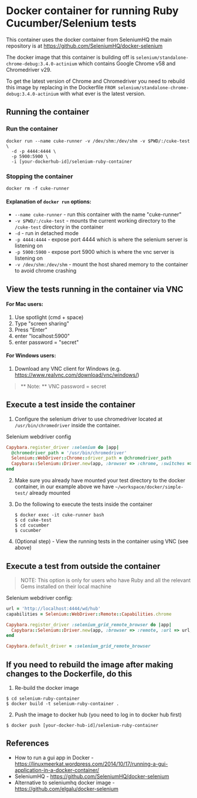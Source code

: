 # Docker container for running Ruby Cucumber/Selenium tests

This container uses the docker container from SeleniumHQ the main repository is at 
https://github.com/SeleniumHQ/docker-selenium 

The docker image that this container is building off is `selenium/standalone-chrome-debug:3.4.0-actinium` which contains Google Chrome v58 and Chromedriver v29.

To get the latest version of Chrome and Chromedriver you need to rebuild this image by replacing
in the Dockerfile
`FROM selenium/standalone-chrome-debug:3.4.0-actinium` 
with what ever is the latest version.

## Running the container

### Run the container
```
docker run --name cuke-runner -v /dev/shm:/dev/shm -v $PWD/:/cuke-test \
  -d -p 4444:4444 \
  -p 5900:5900 \
  -i [your-dockerhub-id]/selenium-ruby-container
```

### Stopping the container
`docker rm -f cuke-runner`

#### Explanation of `docker run` options: 
* `--name cuke-runner` - run this container with the name "cuke-runner"
* `-v $PWD/:/cuke-test` - mounts the current working directory to the `/cuke-test` directory in the container
* `-d` - run in detached mode
* `-p 4444:4444` - expose port 4444 which is where the selenium server is listening on
* `-p 5900:5900` - expose port 5900 which is where the vnc server is listening on
* `-v /dev/shm:/dev/shm` - mount the host shared memory to the container to avoid chrome crashing

## View the tests running in the container via VNC 

#### For Mac users:
1. Use spotlight (cmd + space)
2. Type "screen sharing"
3. Press "Enter"
4. enter "localhost:5900"
5. enter password = "secret"

#### For Windows users:
1. Download any VNC client for Windows (e.g. https://www.realvnc.com/download/vnc/windows/)

> ** Note: ** VNC password = secret 

## Execute a test inside the container 


1. Configure the selenium driver to use chromedriver located at `/usr/bin/chromedriver` inside the container.

  Selenium webdriver config 
  ```ruby
  Capybara.register_driver :selenium do |app|
    @chromedriver_path = '/usr/bin/chromedriver'
    Selenium::WebDriver::Chrome::driver_path = @chromedriver_path
    Capybara::Selenium::Driver.new(app, :browser => :chrome, :switches => %w[--disable-popup-blocking, --disable-extensions])
  end
  ```
2. Make sure you already have mounted your test directory to the docker container, in our example above we have `~/workspace/docker/simple-test/` already mounted 

3. Do the following to execute the tests inside the container
   
   ```
   $ docker exec -it cuke-runner bash
   $ cd cuke-test 
   $ cd cucumber 
   $ cucumber
   ```
4. (Optional step) - View the running tests in the container using VNC (see above)


## Execute a test from outside the container

> NOTE: This option is only for users who have Ruby and all the relevant Gems installed on their local machine

Selenium webdriver config:

```ruby
url = 'http://localhost:4444/wd/hub'
capabilities = Selenium::WebDriver::Remote::Capabilities.chrome

Capybara.register_driver :selenium_grid_remote_browser do |app|
  Capybara::Selenium::Driver.new(app, :browser => :remote, :url => url, :desired_capabilities => capabilities )
end

Capybara.default_driver = :selenium_grid_remote_browser

```

## If you need to rebuild the image after making changes to the Dockerfile, do this

1. Re-build the docker image
```
$ cd selenium-ruby-container
$ docker build -t selenium-ruby-container .
```
2. Push the image to docker hub (you need to log in to docker hub first)
```
$ docker push [your-docker-hub-id]/selenium-ruby-container
```

## References
* How to run a gui app in Docker - https://linuxmeerkat.wordpress.com/2014/10/17/running-a-gui-application-in-a-docker-container/
* SeleniumHQ - https://github.com/SeleniumHQ/docker-selenium 
* Alternative to seleniumhq docker image - https://github.com/elgalu/docker-selenium 
